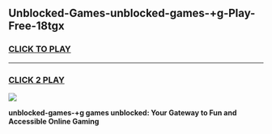 
## Unblocked-Games-unblocked-games-+g-Play-Free-18tgx
<h3>
<a href="https://premium76.site?title=unblocked-games-+g&ref=19M">CLICK TO PLAY</a></h3>
<hr>

<h3>
<a href="https://premium76.site?title=unblocked-games-+g&ref=19M">CLICK 2 PLAY</a>
  
</h3>

<a href="https://premium76.site?title=unblocked-games-+g&ref=19M"><img src="https://clearcache.store/games.png"></a>


**unblocked-games-+g games unblocked: Your Gateway to Fun and Accessible Online Gaming**
